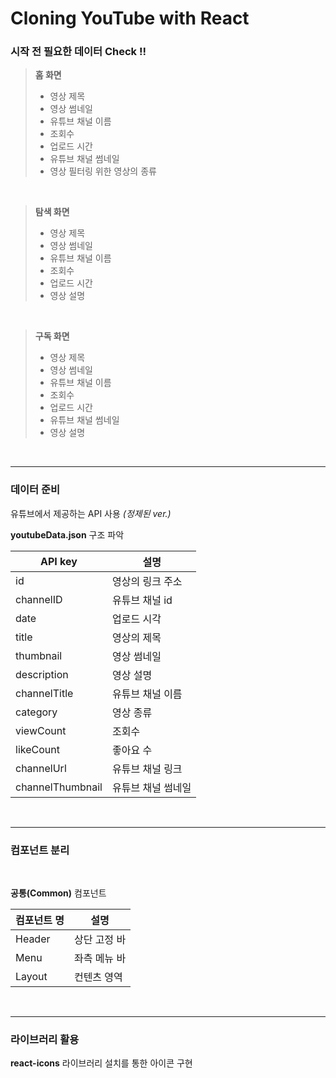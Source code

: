 # Cloning YouTube with React

### 시작 전 필요한 **데이터 Check !!**

> **홈 화면**
> * 영상 제목
> * 영상 썸네일
> * 유튜브 채널 이름
> * 조회수
> * 업로드 시간
> * 유튜브 채널 썸네일
> * 영상 필터링 위한 영상의 종류

<br>

> **탐색 화면**
> * 영상 제목
> * 영상 썸네일
> * 유튜브 채널 이름
> * 조회수
> * 업로드 시간
> * 영상 설명

<br>

> **구독 화면**
> * 영상 제목
> * 영상 썸네일
> * 유튜브 채널 이름
> * 조회수
> * 업로드 시간
> * 유튜브 채널 썸네일
> * 영상 설명

<br>
<hr />

### **데이터 준비**
유튜브에서 제공하는 API 사용 *(정제된 ver.)*

**youtubeData.json** 구조 파악

| API key | 설명 |
| ----- | ----- |
| id | 영상의 링크 주소 |
| channelID | 유튜브 채널 id |
| date | 업로드 시각 |
| title | 영상의 제목 | 
| thumbnail | 영상 썸네일 |
| description | 영상 설명 |
| channelTitle | 유튜브 채널 이름 |
| category | 영상 종류 |
| viewCount | 조회수 |
| likeCount | 좋아요 수 |
| channelUrl | 유튜브 채널 링크 |
| channelThumbnail | 유튜브 채널 썸네일 |

<br>
<hr />

### **컴포넌트 분리**
<br>

**공통(Common)** 컴포넌트

| 컴포넌트 명 | 설명 |
| ----- | ----- |
| Header | 상단 고정 바 |
| Menu | 좌측 메뉴 바 |
| Layout | 컨텐츠 영역 |

<br>
<hr />

### **라이브러리 활용**
**react-icons** 라이브러리 설치를 통한 아이콘 구현
